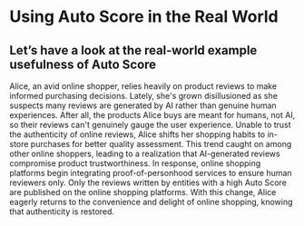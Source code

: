 # Using Auto Score in the Real World

## **Let’s have a look at the real-world example usefulness of Auto Score**

Alice, an avid online shopper, relies heavily on product reviews to make informed purchasing decisions. Lately, she's grown disillusioned as she suspects many reviews are generated by AI rather than genuine human experiences. After all, the products Alice buys are meant for humans, not AI, so their reviews can't genuinely gauge the user experience. Unable to trust the authenticity of online reviews, Alice shifts her shopping habits to in-store purchases for better quality assessment. This trend caught on among other online shoppers, leading to a realization that AI-generated reviews compromise product trustworthiness. In response, online shopping platforms begin integrating proof-of-personhood services to ensure human reviewers only. Only the reviews written by entities with a high Auto Score are published on the online shopping platforms. With this change, Alice eagerly returns to the convenience and delight of online shopping, knowing that authenticity is restored.
